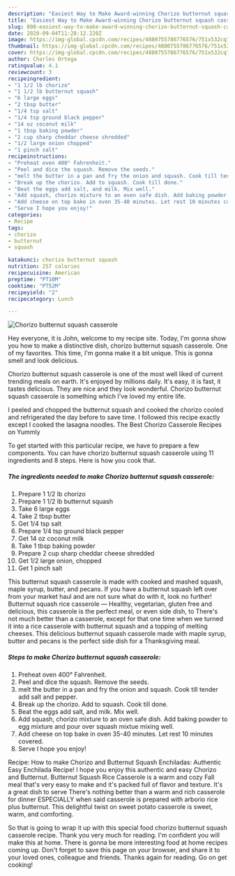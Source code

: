 ```yaml
---
description: "Easiest Way to Make Award-winning Chorizo butternut squash casserole"
title: "Easiest Way to Make Award-winning Chorizo butternut squash casserole"
slug: 808-easiest-way-to-make-award-winning-chorizo-butternut-squash-casserole
date: 2020-09-04T11:28:12.220Z
image: https://img-global.cpcdn.com/recipes/4880755786776576/751x532cq70/chorizo-butternut-squash-casserole-recipe-main-photo.jpg
thumbnail: https://img-global.cpcdn.com/recipes/4880755786776576/751x532cq70/chorizo-butternut-squash-casserole-recipe-main-photo.jpg
cover: https://img-global.cpcdn.com/recipes/4880755786776576/751x532cq70/chorizo-butternut-squash-casserole-recipe-main-photo.jpg
author: Charles Ortega
ratingvalue: 4.1
reviewcount: 3
recipeingredient:
- "1 1/2 lb chorizo"
- "1 1/2 lb butternut squash"
- "6 large eggs"
- "2 tbsp butter"
- "1/4 tsp salt"
- "1/4 tsp ground black pepper"
- "14 oz coconut milk"
- "1 tbsp baking powder"
- "2 cup sharp cheddar cheese shredded"
- "1/2 large onion chopped"
- "1 pinch salt"
recipeinstructions:
- "Preheat oven 400° Fahrenheit."
- "Peel and dice the squash. Remove the seeds."
- "melt the butter in a pan and fry the onion and squash. Cook till tender add salt and pepper."
- "Break up the chorizo. Add to squash. Cook till done."
- "Beat the eggs add salt, and milk. Mix well."
- "Add squash, chorizo mixture to an oven safe dish. Add baking powder to egg mixture and pour over squash mixtue mixing well."
- "Add cheese on top bake in oven 35-40 minutes. Let rest 10 minutes covered."
- "Serve I hope you enjoy!"
categories:
- Recipe
tags:
- chorizo
- butternut
- squash

katakunci: chorizo butternut squash 
nutrition: 257 calories
recipecuisine: American
preptime: "PT10M"
cooktime: "PT52M"
recipeyield: "2"
recipecategory: Lunch

---
```



![Chorizo butternut squash casserole](https://img-global.cpcdn.com/recipes/4880755786776576/751x532cq70/chorizo-butternut-squash-casserole-recipe-main-photo.jpg)

Hey everyone, it is John, welcome to my recipe site. Today, I'm gonna show you how to make a distinctive dish, chorizo butternut squash casserole. One of my favorites. This time, I'm gonna make it a bit unique. This is gonna smell and look delicious.

Chorizo butternut squash casserole is one of the most well liked of current trending meals on earth. It's enjoyed by millions daily. It's easy, it is fast, it tastes delicious. They are nice and they look wonderful. Chorizo butternut squash casserole is something which I've loved my entire life.

I peeled and chopped the butternut squash and cooked the chorizo cooled and refrigerated the day before to save time. I followed this recipe exactly except I cooked the lasagna noodles. The Best Chorizo Casserole Recipes on Yummly


To get started with this particular recipe, we have to prepare a few components. You can have chorizo butternut squash casserole using 11 ingredients and 8 steps. Here is how you cook that.

<!--inarticleads1-->

##### The ingredients needed to make Chorizo butternut squash casserole:

1. Prepare 1 1/2 lb chorizo
1. Prepare 1 1/2 lb butternut squash
1. Take 6 large eggs
1. Take 2 tbsp butter
1. Get 1/4 tsp salt
1. Prepare 1/4 tsp ground black pepper
1. Get 14 oz coconut milk
1. Take 1 tbsp baking powder
1. Prepare 2 cup sharp cheddar cheese shredded
1. Get 1/2 large onion, chopped
1. Get 1 pinch salt


This butternut squash casserole is made with cooked and mashed squash, maple syrup, butter, and pecans. If you have a butternut squash left over from your market haul and are not sure what do with it, look no further! Butternut squash rice casserole — Healthy, vegetarian, gluten free and delicious, this casserole is the perfect meal, or even side dish, to There&#39;s not much better than a casserole, except for that one time when we turned it into a rice casserole with butternut squash and a topping of melting cheeses. This delicious butternut squash casserole made with maple syrup, butter and pecans is the perfect side dish for a Thanksgiving meal. 

<!--inarticleads2-->

##### Steps to make Chorizo butternut squash casserole:

1. Preheat oven 400° Fahrenheit.
1. Peel and dice the squash. Remove the seeds.
1. melt the butter in a pan and fry the onion and squash. Cook till tender add salt and pepper.
1. Break up the chorizo. Add to squash. Cook till done.
1. Beat the eggs add salt, and milk. Mix well.
1. Add squash, chorizo mixture to an oven safe dish. Add baking powder to egg mixture and pour over squash mixtue mixing well.
1. Add cheese on top bake in oven 35-40 minutes. Let rest 10 minutes covered.
1. Serve I hope you enjoy!


Recipe: How to make Chorizo and Butternut Squash Enchiladas: Authentic Easy Enchilada Recipe! I hope you enjoy this authentic and easy Chorizo and Butternut. Butternut Squash Rice Casserole is a warm and cozy Fall meal that&#39;s very easy to make and it&#39;s packed full of flavor and texture. It&#39;s a great dish to serve There&#39;s nothing better than a warm and rich casserole for dinner ESPECIALLY when said casserole is prepared with arborio rice plus butternut. This delightful twist on sweet potato casserole is sweet, warm, and comforting. 

So that is going to wrap it up with this special food chorizo butternut squash casserole recipe. Thank you very much for reading. I'm confident you will make this at home. There is gonna be more interesting food at home recipes coming up. Don't forget to save this page on your browser, and share it to your loved ones, colleague and friends. Thanks again for reading. Go on get cooking!
